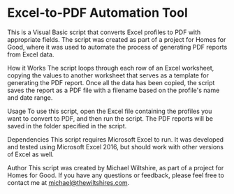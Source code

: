 # Excel-to-PDF Automation Tool

This is a Visual Basic script that converts Excel profiles to PDF with appropriate fields. The script was created as part of a project for Homes for Good, where it was used to automate the process of generating PDF reports from Excel data.

How it Works
The script loops through each row of an Excel worksheet, copying the values to another worksheet that serves as a template for generating the PDF report. Once all the data has been copied, the script saves the report as a PDF file with a filename based on the profile's name and date range.

Usage
To use this script, open the Excel file containing the profiles you want to convert to PDF, and then run the script. The PDF reports will be saved in the folder specified in the script.

Dependencies
This script requires Microsoft Excel to run. It was developed and tested using Microsoft Excel 2016, but should work with other versions of Excel as well.

Author
This script was created by Michael Wiltshire, as part of a project for Homes for Good. If you have any questions or feedback, please feel free to contact me at michael@thewiltshires.com.
